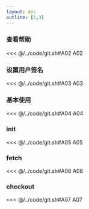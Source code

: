 ```yaml
---
layout: doc
outline: [2,3]
---
```


### 查看帮助
<<< @/../code/git.sh#A02
<ID>A02</ID>

### 设置用户签名
<<< @/../code/git.sh#A03
<ID>A03</ID>

### 基本使用
<<< @/../code/git.sh#A04
<ID>A04</ID>

### init
<<< @/../code/git.sh#A05
<ID>A05</ID>

### fetch
<<< @/../code/git.sh#A06
<ID>A06</ID>

### checkout
<<< @/../code/git.sh#A07
<ID>A07</ID>